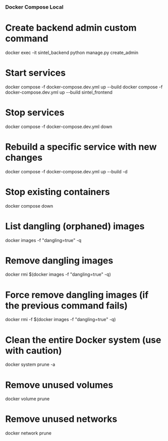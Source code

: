 ### Docker Compose Local

# Create backend admin custom command
docker exec -it sintel_backend python manage.py create_admin

# Start services
docker compose -f docker-compose.dev.yml up --build
docker compose -f docker-compose.dev.yml up --build sintel_frontend

# Stop services
docker compose -f docker-compose.dev.yml down

# Rebuild a specific service with new changes
docker compose -f docker-compose.dev.yml up --build -d

# Stop existing containers
docker compose down

# List dangling (orphaned) images
docker images -f "dangling=true" -q

# Remove dangling images
docker rmi $(docker images -f "dangling=true" -q)

# Force remove dangling images (if the previous command fails)
docker rmi -f $(docker images -f "dangling=true" -q)

# Clean the entire Docker system (use with caution)
docker system prune -a

# Remove unused volumes
docker volume prune

# Remove unused networks
docker network prune
